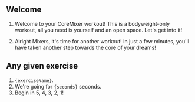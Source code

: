## Welcome

1. Welcome to your CoreMixer workout! This is a bodyweight-only workout, all you need is yourself and an open space. Let's get into it!

1. Alright Mixers, it's time for another workout! In just a few minutes, you'll have taken another step towards the core of your dreams!

## Any given exercise

1. `{exerciseName}`.
1. We're going for `{seconds}` seconds.
1. Begin in 5, 4, 3, 2, 1!
